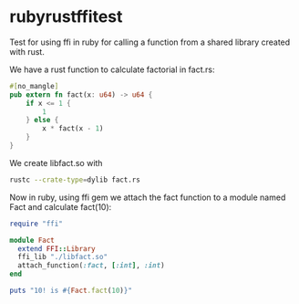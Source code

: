 # rubyrustffitest
Test for using ffi in ruby for calling a function from a shared library created with rust.

We have a rust function to calculate factorial in fact.rs:

```rust
#[no_mangle]
pub extern fn fact(x: u64) -> u64 {
    if x <= 1 {
        1
    } else {
        x * fact(x - 1)
    }
}
```

We create libfact.so with

```sh
rustc --crate-type=dylib fact.rs 
```

Now in ruby, using ffi gem we attach the fact function to a module named Fact and calculate fact(10): 

```ruby
require "ffi"

module Fact
  extend FFI::Library
  ffi_lib "./libfact.so"
  attach_function(:fact, [:int], :int)
end

puts "10! is #{Fact.fact(10)}"
```
